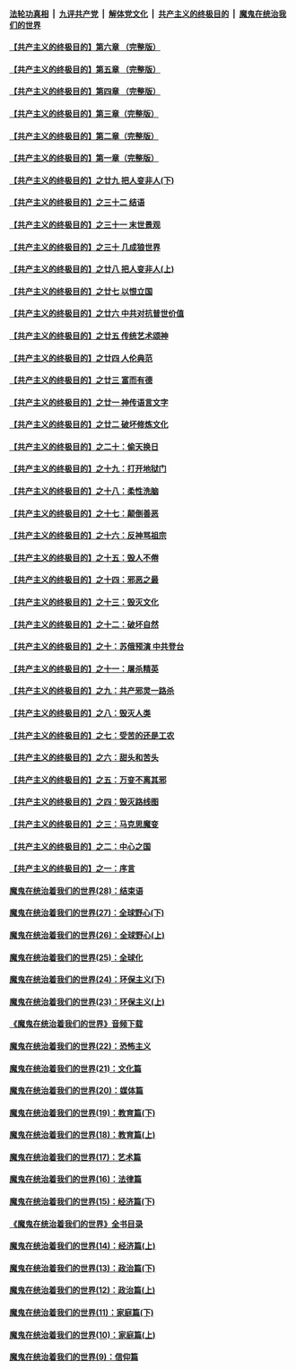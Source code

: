 ####  [法轮功真相](../../../../basic/blob/master/README.md?t=04280901) &nbsp;|&nbsp; [九评共产党](../../../../9ping.md/blob/master/README.md?t=04280901) &nbsp;|&nbsp; [解体党文化](../../../../jtdwh.md/blob/master/README.md?t=04280901)  &nbsp;|&nbsp; [共产主义的终极目的](../../../../gczydzjmd.md/blob/master/README.md?t=04280901) &nbsp;|&nbsp; [魔鬼在统治我们的世界](../../../../mgztzwmdsj.md/blob/master/README.md?t=04280901) 

#### [【共产主义的终极目的】第六章 （完整版）](../pages/nsc422/n11428913.md?t=04280901) 

#### [【共产主义的终极目的】第五章 （完整版）](../pages/nsc422/n11428912.md?t=04280901) 

#### [【共产主义的终极目的】第四章 （完整版）](../pages/nsc422/n11428907.md?t=04280901) 

#### [【共产主义的终极目的】第三章（完整版）](../pages/nsc422/n11428848.md?t=04280901) 

#### [【共产主义的终极目的】第二章（完整版）](../pages/nsc422/n11428831.md?t=04280901) 

#### [【共产主义的终极目的】第一章（完整版）](../pages/nsc422/n11417651.md?t=04280901) 

#### [【共产主义的终极目的】之廿九 把人变非人(下)](../pages/nsc422/n11344140.md?t=04280901) 

#### [【共产主义的终极目的】之三十二 结语](../pages/nsc422/n11360535.md?t=04280901) 

#### [【共产主义的终极目的】之三十一 末世景观](../pages/nsc422/n11351129.md?t=04280901) 

#### [【共产主义的终极目的】之三十 几成狼世界](../pages/nsc422/n11348280.md?t=04280901) 

#### [【共产主义的终极目的】之廿八 把人变非人(上)](../pages/nsc422/n11340492.md?t=04280901) 

#### [【共产主义的终极目的】之廿七 以恨立国](../pages/nsc422/n11336944.md?t=04280901) 

#### [【共产主义的终极目的】之廿六 中共对抗普世价值](../pages/nsc422/n11324785.md?t=04280901) 

#### [【共产主义的终极目的】之廿五 传统艺术颂神](../pages/nsc422/n11296396.md?t=04280901) 

#### [【共产主义的终极目的】之廿四 人伦典范](../pages/nsc422/n11296397.md?t=04280901) 

#### [【共产主义的终极目的】之廿三 富而有德](../pages/nsc422/n11283598.md?t=04280901) 

#### [【共产主义的终极目的】之廿一 神传语言文字](../pages/nsc422/n11263265.md?t=04280901) 

#### [【共产主义的终极目的】之廿二 破坏修炼文化](../pages/nsc422/n11245728.md?t=04280901) 

#### [【共产主义的终极目的】之二十：偷天换日](../pages/nsc422/n11238846.md?t=04280901) 

#### [【共产主义的终极目的】之十九：打开地狱门](../pages/nsc422/n11206376.md?t=04280901) 

#### [【共产主义的终极目的】之十八：柔性洗脑](../pages/nsc422/n11199994.md?t=04280901) 

#### [【共产主义的终极目的】之十七：颠倒善恶](../pages/nsc422/n11179782.md?t=04280901) 

#### [【共产主义的终极目的】之十六：反神骂祖宗](../pages/nsc422/n11166798.md?t=04280901) 

#### [【共产主义的终极目的】之十五：毁人不倦](../pages/nsc422/n11166792.md?t=04280901) 

#### [【共产主义的终极目的】之十四：邪恶之最](../pages/nsc422/n11150249.md?t=04280901) 

#### [【共产主义的终极目的】之十三：毁灭文化](../pages/nsc422/n11135227.md?t=04280901) 

#### [【共产主义的终极目的】之十二：破坏自然](../pages/nsc422/n11135214.md?t=04280901) 

#### [【共产主义的终极目的】之十：苏俄预演 中共登台](../pages/nsc422/n11118424.md?t=04280901) 

#### [【共产主义的终极目的】之十一：屠杀精英](../pages/nsc422/n11118442.md?t=04280901) 

#### [【共产主义的终极目的】之九：共产邪灵一路杀](../pages/nsc422/n11114139.md?t=04280901) 

#### [【共产主义的终极目的】之八：毁灭人类](../pages/nsc422/n11108503.md?t=04280901) 

#### [【共产主义的终极目的】之七：受苦的还是工农](../pages/nsc422/n11101809.md?t=04280901) 

#### [【共产主义的终极目的】之六：甜头和苦头](../pages/nsc422/n11096971.md?t=04280901) 

#### [【共产主义的终极目的】之五：万变不离其邪](../pages/nsc422/n11091285.md?t=04280901) 

#### [【共产主义的终极目的】之四：毁灭路线图](../pages/nsc422/n11086284.md?t=04280901) 

#### [【共产主义的终极目的】之三：马克思魔变](../pages/nsc422/n11061941.md?t=04280901) 

#### [【共产主义的终极目的】之二：中心之国](../pages/nsc422/n11047728.md?t=04280901) 

#### [【共产主义的终极目的】之一：序言](../pages/nsc422/n11086077.md?t=04280901) 

#### [魔鬼在统治着我们的世界(28)：结束语](../pages/nsc422/n10936246.md?t=04280901) 

#### [魔鬼在统治着我们的世界(27)：全球野心(下)](../pages/nsc422/n10928319.md?t=04280901) 

#### [魔鬼在统治着我们的世界(26)：全球野心(上)](../pages/nsc422/n10900318.md?t=04280901) 

#### [魔鬼在统治着我们的世界(25)：全球化](../pages/nsc422/n10788205.md?t=04280901) 

#### [魔鬼在统治着我们的世界(24)：环保主义(下)](../pages/nsc422/n10695307.md?t=04280901) 

#### [魔鬼在统治着我们的世界(23)：环保主义(上)](../pages/nsc422/n10688613.md?t=04280901) 

#### [《魔鬼在统治着我们的世界》音频下载](../pages/nsc422/n10635553.md?t=04280901) 

#### [魔鬼在统治着我们的世界(22)：恐怖主义](../pages/nsc422/n10614727.md?t=04280901) 

#### [魔鬼在统治着我们的世界(21)：文化篇](../pages/nsc422/n10597706.md?t=04280901) 

#### [魔鬼在统治着我们的世界(20)：媒体篇](../pages/nsc422/n10586579.md?t=04280901) 

#### [魔鬼在统治着我们的世界(19)：教育篇(下)](../pages/nsc422/n10564808.md?t=04280901) 

#### [魔鬼在统治着我们的世界(18)：教育篇(上)](../pages/nsc422/n10526970.md?t=04280901) 

#### [魔鬼在统治着我们的世界(17)：艺术篇](../pages/nsc422/n10499093.md?t=04280901) 

#### [魔鬼在统治着我们的世界(16)：法律篇](../pages/nsc422/n10485969.md?t=04280901) 

#### [魔鬼在统治着我们的世界(15)：经济篇(下)](../pages/nsc422/n10469975.md?t=04280901) 

#### [《魔鬼在统治着我们的世界》全书目录](../pages/nsc422/n10464261.md?t=04280901) 

#### [魔鬼在统治着我们的世界(14)：经济篇(上)](../pages/nsc422/n10457370.md?t=04280901) 

#### [魔鬼在统治着我们的世界(13)：政治篇(下)](../pages/nsc422/n10448270.md?t=04280901) 

#### [魔鬼在统治着我们的世界(12)：政治篇(上)](../pages/nsc422/n10444576.md?t=04280901) 

#### [魔鬼在统治着我们的世界(11)：家庭篇(下)](../pages/nsc422/n10440961.md?t=04280901) 

#### [魔鬼在统治着我们的世界(10)：家庭篇(上)](../pages/nsc422/n10435448.md?t=04280901) 

#### [魔鬼在统治着我们的世界(9)：信仰篇](../pages/nsc422/n10432159.md?t=04280901) 

